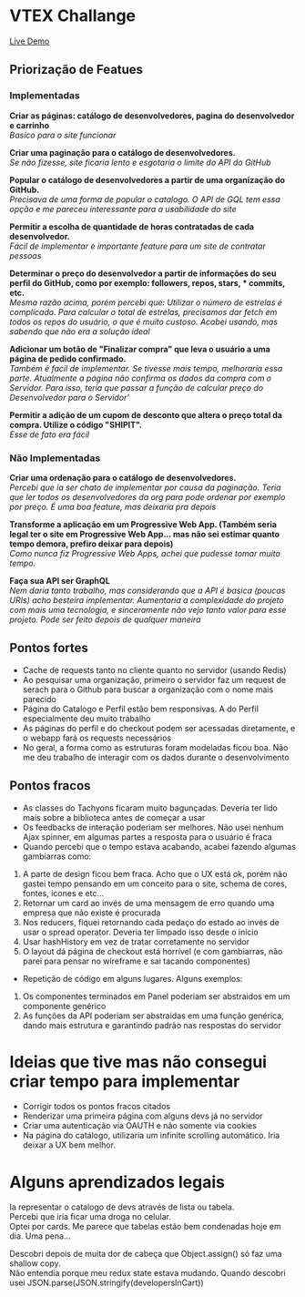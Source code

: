 # VTEX Challange
[Live Demo](http://vtex-dev-store.herokuapp.com/)  

## Priorização de Featues
### Implementadas  
**Criar as páginas: catálogo de desenvolvedores, pagina do desenvolvedor e carrinho**  
*Basico para o site funcionar*  

**Criar uma paginação para o catálogo de desenvolvedores.**  
*Se não fizesse, site ficaria lento e esgotaria o limite do API do GitHub*  

**Popular o catálogo de desenvolvedores a partir de uma organização do GitHub.**  
*Precisava de uma forma de popular o catalogo. O API de GQL tem essa opção e me pareceu interessante para a usabilidade do site*  

**Permitir a escolha de quantidade de horas contratadas de cada desenvolvedor.**  
*Fácil de implementar e importante feature para um site de contratar pessoas*  

**Determinar o preço do desenvolvedor a partir de informações do seu perfil do GitHub, como por exemplo: followers, repos, stars, * commits, etc.**  
*Mesma razão acima, porém percebi que: Utilizar o número de estrelas é complicado. Para calcular o total de estrelas, precisamos dar fetch em todos os repos do usuário, o que é muito custoso. Acabei usando, mas sabendo que não era a solução ideal*  

**Adicionar um botão de "Finalizar compra" que leva o usuário a uma página de pedido confirmado.**  
*Também é facil de implementar. Se tivesse mais tempo, melhoraria essa parte. Atualmente a página não confirma os dados da compra com o Servidor. Para isso, teria que passar a função de calcular preço do Desenvolvedor para o Servidor'*  

**Permitir a adição de um cupom de desconto que altera o preço total da compra. Utilize o código "SHIPIT".**  
*Esse de fato era fácil*  


### Não Implementadas  
**Criar uma ordenação para o catálogo de desenvolvedores.**  
*Percebi que ia ser chato de implementar por causa da paginação. Teria que ler todos os desenvolvedores da org para pode ordenar por exemplo por preço. É uma boa feature, mas deixaria pra depois*  

**Transforme a aplicação em um Progressive Web App. (Também seria legal ter o site em Progressive Web App... mas não sei estimar quanto tempo demora, prefiro deixar para depois)**  
*Como nunca fiz Progressive Web Apps, achei que pudesse tomar muito tempo.*  

**Faça sua API ser GraphQL**  
*Nem daria tanto trabalho, mas considerando que a API é basica (poucas URIs) acho besteira implementar. Aumentaria a complexidade do projeto com mais uma tecnologia, e sinceramente não vejo tanto valor para esse projeto. Pode ser feito depois de qualquer maneira*  

## Pontos fortes
* Cache de requests tanto no cliente quanto no servidor (usando Redis)
* Ao pesquisar uma organização, primeiro o servidor faz um request de serach para o Github para buscar a organização com o nome mais parecido
* Página do Catalogo e Perfil estão bem responsivas. A do Perfil especialmente deu muito trabalho
* As páginas do perfil e do checkout podem ser acessadas diretamente, e o webapp fará os requests necessários
* No geral, a forma como as estruturas foram modeladas ficou boa. Não me deu trabalho de interagir com os dados durante o desenvolvimento

## Pontos fracos
* As classes do Tachyons ficaram muito bagunçadas. Deveria ter lido mais sobre a biblioteca antes de começar a usar
* Os feedbacks de interação poderiam ser melhores. Não usei nenhum Ajax spinner, em algumas partes a resposta para o usuário é fraca
* Quando percebi que o tempo estava acabando, acabei fazendo algumas gambiarras como:
1. A parte de design ficou bem fraca. Acho que o UX está ok, porém não gastei tempo pensando em um conceito para o site, schema de cores, fontes, icones e etc...
2. Retornar um card ao invés de uma mensagem de erro quando uma empresa que não existe é procurada
3. Nos reducers, fiquei retornando cada pedaço do estado ao invés de usar o spread operator. Deveria ter limpado isso desde o início
4. Usar hashHistory em vez de tratar corretamente no servidor
5. O layout dá página de checkout está horrível (e com gambiarras, não parei para pensar no wireframe e sai tacando componentes)
* Repetição de código em alguns lugares. Alguns exemplos:
1. Os componentes terminados em Panel poderiam ser abstraidos em um componente genérico
2. As funções da API poderiam ser abstraidas em uma função genérica, dando mais estrutura e garantindo padrão nas respostas do servidor

# Ideias que tive mas não consegui criar tempo para implementar
* Corrigir todos os pontos fracos citados
* Renderizar uma primeira página com alguns devs já no servidor
* Criar uma autenticação via OAUTH e não somente via cookies
* Na página do catálogo, utilizaria um infinite scrolling automático. Iria deixar a UX bem melhor.

# Alguns aprendizados legais
Ia representar o catalogo de devs através de lista ou tabela.  
Percebi que iria ficar uma droga no celular.  
Optei por cards. Me parece que tabelas estão bem condenadas hoje em dia. Uma pena...    

Descobri depois de muita dor de cabeça que Object.assign() só faz uma shallow copy.  
Não entendia porque meu redux state estava mudando. Quando descobri usei JSON.parse(JSON.stringify(developersInCart))
